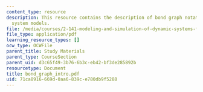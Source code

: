 ```yaml
---
content_type: resource
description: This resource contains the description of bond graph notation for physical
  system models.
file: /media/courses/2-141-modeling-and-simulation-of-dynamic-systems-fall-2006/71ca8916669d0aa6839ce780db9f5288_bond_graph_intro.pdf
file_type: application/pdf
learning_resource_types: []
ocw_type: OCWFile
parent_title: Study Materials
parent_type: CourseSection
parent_uid: d3c65f49-3b76-6b3c-eb42-bf3de285892b
resourcetype: Document
title: bond_graph_intro.pdf
uid: 71ca8916-669d-0aa6-839c-e780db9f5288
---
```

